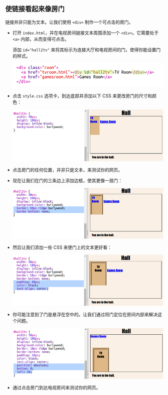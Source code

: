 ## 使链接看起来像房门

链接并非只能为文本。让我们使用 `<div>` 制作一个可点击的房门。



+ 打开 `index.html`，并在电视房间链接文本周围添加一个 `<div>`。它需要处于 `<a>` 内部，从而变得可点击。

  添加 `id="hall2tv"` 来将其标示为连接大厅和电视房间的门，使得你能设置门的样式。 

  ![screenshot](images/rooms-tvroom-div.png)  

+ 点击 `style.css` 选项卡，到达底部并添加以下 CSS 来更改房门的尺寸和颜色：

	![screenshot](images/rooms-door-css1.png)

+ 点击房门的任何位置，并非只是文本，来测试你的网页。

+ 现在让我们在门的三条边上添加边框，使其更像一扇门：

	![screenshot](images/rooms-door-css2.png)

+ 然后让我们添加一些 CSS 来使门上的文本更好看：

	![screenshot](images/rooms-door-css3.png)

+ 你可能注意到了门是悬浮在空中的。让我们通过将门定位在房间内部来解决这个问题。

	![screenshot](images/rooms-door-position.png)	

+ 通过点击房门到达电视房间来测试你的网页。



